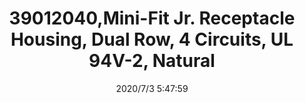 ﻿---
layout: post 
title: 39012040,Mini-Fit Jr. Receptacle Housing, Dual Row, 4 Circuits, UL 94V-2, Natural
tags: 
categories: housing-terminal
overview: 39012040,Mini-Fit Jr. Receptacle Housing, Dual Row, 4 Circuits, UL 94V-2, Natural
series: 5557
part_number: 39012040
thumb_img: static/202007/408-thumb-20200703134941.jpg
small_img: static/202007/408-20200703134941.jpg
date: 2020/7/3 5:47:59
---



